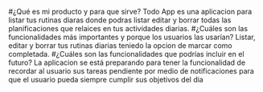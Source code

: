 #¿Qué es mi producto y para que sirve?
Todo App es una aplicacion para listar tus rutinas diaras donde podras listar editar y borrar todas las planificaciones que relaices en tus actividades diarias.
#¿Cuáles son las funcionalidades más importantes y porque los usuarios las usarían?
Listar, editar y borrar tus rutinas diarias teniedo la opcion de marcar como completada.
#¿Cuáles son las funcionalidades que podrías incluir en el futuro?
La aplicacion se está preparando para tener la funcionalidad de recordar al usuario sus tareas pendiente por medio de notificaciones para que el usuario pueda siempre cumplir sus objetivos del dia